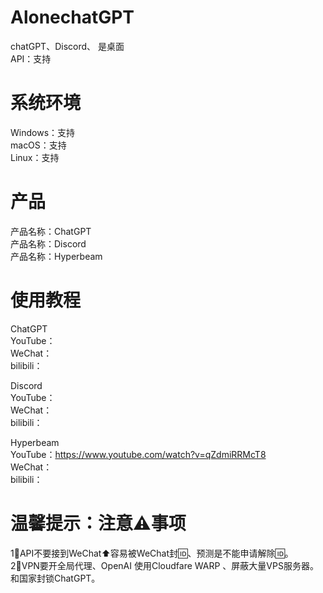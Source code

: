 # AlonechatGPT
chatGPT、Discord、 是桌面         
API：支持  
# 系统环境 
Windows：支持         
macOS：支持       
Linux：支持     
  
# 产品
产品名称：ChatGPT      
产品名称：Discord        
产品名称：Hyperbeam                    
# 使用教程
ChatGPT        
YouTube：             
WeChat：                
bilibili：              

Discord         
YouTube：         
WeChat：                   
bilibili：              

Hyperbeam       
YouTube：https://www.youtube.com/watch?v=qZdmiRRMcT8            
WeChat：        
bilibili：        

# 温馨提示：注意⚠️事项
1⃣️API不要接到WeChat⬆️容易被WeChat封🆔、预测是不能申请解除🆔。       
2⃣️VPN要开全局代理、OpenAI 使用Cloudfare WARP 、屏蔽大量VPS服务器。和国家封锁ChatGPT。
